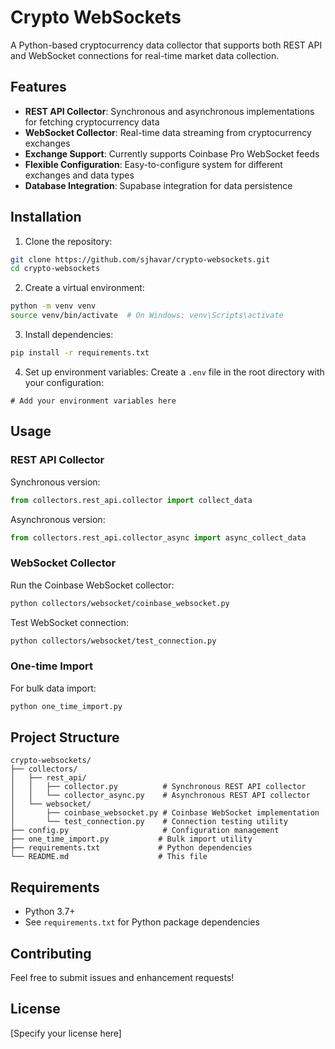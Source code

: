 # Crypto WebSockets

A Python-based cryptocurrency data collector that supports both REST API and WebSocket connections for real-time market data collection.

## Features

- **REST API Collector**: Synchronous and asynchronous implementations for fetching cryptocurrency data
- **WebSocket Collector**: Real-time data streaming from cryptocurrency exchanges
- **Exchange Support**: Currently supports Coinbase Pro WebSocket feeds
- **Flexible Configuration**: Easy-to-configure system for different exchanges and data types
- **Database Integration**: Supabase integration for data persistence

## Installation

1. Clone the repository:
```bash
git clone https://github.com/sjhavar/crypto-websockets.git
cd crypto-websockets
```

2. Create a virtual environment:
```bash
python -m venv venv
source venv/bin/activate  # On Windows: venv\Scripts\activate
```

3. Install dependencies:
```bash
pip install -r requirements.txt
```

4. Set up environment variables:
Create a `.env` file in the root directory with your configuration:
```
# Add your environment variables here
```

## Usage

### REST API Collector

Synchronous version:
```python
from collectors.rest_api.collector import collect_data
```

Asynchronous version:
```python
from collectors.rest_api.collector_async import async_collect_data
```

### WebSocket Collector

Run the Coinbase WebSocket collector:
```bash
python collectors/websocket/coinbase_websocket.py
```

Test WebSocket connection:
```bash
python collectors/websocket/test_connection.py
```

### One-time Import

For bulk data import:
```bash
python one_time_import.py
```

## Project Structure

```
crypto-websockets/
├── collectors/
│   ├── rest_api/
│   │   ├── collector.py          # Synchronous REST API collector
│   │   └── collector_async.py    # Asynchronous REST API collector
│   └── websocket/
│       ├── coinbase_websocket.py # Coinbase WebSocket implementation
│       └── test_connection.py    # Connection testing utility
├── config.py                     # Configuration management
├── one_time_import.py           # Bulk import utility
├── requirements.txt             # Python dependencies
└── README.md                    # This file
```

## Requirements

- Python 3.7+
- See `requirements.txt` for Python package dependencies

## Contributing

Feel free to submit issues and enhancement requests!

## License

[Specify your license here]